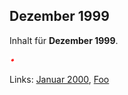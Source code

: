 ## Dezember 1999

Inhalt für **Dezember 1999**.

![Bild](../files/test.png)

Links: [Januar 2000](2000-01-01-a.md), [Foo](../foo.md)